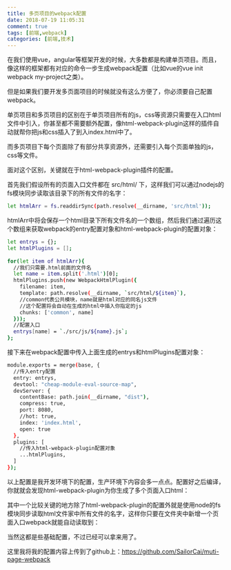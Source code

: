 ```yaml
---
title: 多页项目的webpack配置
date: 2018-07-19 11:05:31
comment: true
tags: [前端,webpack]
categories: [前端,技术]
---
```

在我们使用vue，angular等框架开发的时候，大多数都是构建单页项目。而且，像这样的框架都有对应的命令一步生成webpack配置（比如vue的vue init webpack my-project之类）。

 

但是如果我们要开发多页面项目的时候就没有这么方便了，你必须要自己配置webpack。

 

单页项目和多页项目的区别在于单页项目所有的js，css等资源只需要在入口html文件中引入，你甚至都不需要额外配置，像html-webpack-plugin这样的插件自动就帮你把js和css插入了到入index.html中了。

 

而多页项目下每个页面除了有部分共享资源外，还需要引入每个页面单独的js，css等文件。

 

面对这个区别，关键就在于html-webpack-plugin插件的配置。

首先我们假设所有的页面入口文件都在 src/html/ 下，这样我们可以通过nodejs的fs模块同步读取该目录下的所有文件的名字：
```bash
let htmlArr = fs.readdirSync(path.resolve(__dirname, 'src/html'));
```

htmlArr中将会保存一个html目录下所有文件名的一个数组，然后我们通过遍历这个数组来获取webpack的entry配置对象和html-webpack-plugin的配置对象：

```bash
let entrys = {};
let htmlPlugins = [];
 
for(let item of htmlArr){
  //我们只需要.html前面的文件名
  let name = item.split('.html')[0];
  htmlPlugins.push(new WebpackHtmlPlugin({
    filename: item,
    template: path.resolve(__dirname, `src/html/${item}`),
    //common代表公共模块，name就是html对应的同名js文件
    //这个配置将会自动在生成的html中插入你指定的js
    chunks: ['common', name]
  }));
  //配置入口
  entrys[name] = `./src/js/${name}.js`;
};
```

接下来在webpack配置中传入上面生成的entrys和htmlPlugins配置对象：
```bash
module.exports = merge(base, {
  //传入entry配置
  entry: entrys,
  devtool: "cheap-module-eval-source-map",
  devServer: {
    contentBase: path.join(__dirname, "dist"),
    compress: true,
    port: 8080,
    //hot: true,
    index: 'index.html',
    open: true
  },
  plugins: [
    //传入html-webpack-plugin配置对象
    ...htmlPlugins,
  ]
});

```
以上配置是我开发环境下的配置，生产环境下内容会多一点点。配置好之后编译，你就就会发现html-webpack-plugin为你生成了多个页面入口html：
<img src="muti_webpack1.png" alt="">

其中一个比较关键的地方除了html-webpack-plugin的配置外就是使用node的fs模块同步读取html文件家中所有文件的名字，这样你只要在文件夹中新增一个页面入口webpack就能自动读取到：

 

当然这都是些基础配置，不过已经可以拿来用了。

这里我将我的配置内容上传到了github上：https://github.com/SailorCai/muti-page-webpack